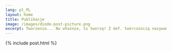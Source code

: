 ```yaml
---
lang: pl_PL
layout: home
title: Publikacje
image: /images/diode-post-picture.png
excerpt: Tworzenie... No właśnie, tu tworzę! Z def. twórczością nazywamy wymysł ludzkiego intelektu i bez względu na jej charakter podlega ona ochronie. Nawet gdy tworzymy, robiąc rzecz rękami to i tak głównym winowajcą jest MÓZG! Na stronie - publikacje z nauki i techniki.
---
```

{% include post.html %}
